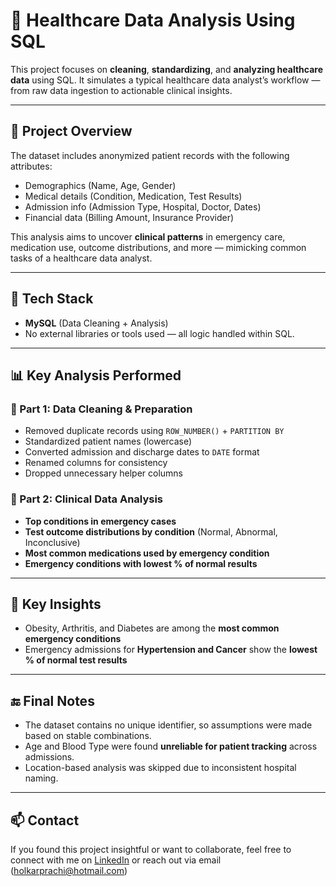 # 🏥 Healthcare Data Analysis Using SQL

This project focuses on **cleaning**, **standardizing**, and **analyzing healthcare data** using SQL. It simulates a typical healthcare data analyst’s workflow — from raw data ingestion to actionable clinical insights.

---

## 📂 Project Overview

The dataset includes anonymized patient records with the following attributes:

- Demographics (Name, Age, Gender)
- Medical details (Condition, Medication, Test Results)
- Admission info (Admission Type, Hospital, Doctor, Dates)
- Financial data (Billing Amount, Insurance Provider)

This analysis aims to uncover **clinical patterns** in emergency care, medication use, outcome distributions, and more — mimicking common tasks of a healthcare data analyst.

---

## 🧰 Tech Stack

- **MySQL** (Data Cleaning + Analysis)
- No external libraries or tools used — all logic handled within SQL.

---

## 📊 Key Analysis Performed

### 🔹 Part 1: Data Cleaning & Preparation
- Removed duplicate records using `ROW_NUMBER()` + `PARTITION BY`
- Standardized patient names (lowercase)
- Converted admission and discharge dates to `DATE` format
- Renamed columns for consistency
- Dropped unnecessary helper columns

### 🔹 Part 2: Clinical Data Analysis
- **Top conditions in emergency cases**
- **Test outcome distributions by condition** (Normal, Abnormal, Inconclusive)
- **Most common medications used by emergency condition**
- **Emergency conditions with lowest % of normal results**

---

## 🧠 Key Insights

- Obesity, Arthritis, and Diabetes are among the **most common emergency conditions**
- Emergency admissions for **Hypertension and Cancer** show the **lowest % of normal test results**

---

## 🔚 Final Notes

- The dataset contains no unique identifier, so assumptions were made based on stable combinations.
- Age and Blood Type were found **unreliable for patient tracking** across admissions.
- Location-based analysis was skipped due to inconsistent hospital naming.

---

## 📫 Contact

If you found this project insightful or want to collaborate, feel free to connect with me on [LinkedIn](https://www.linkedin.com/) or reach out via email (holkarprachi@hotmail.com)
